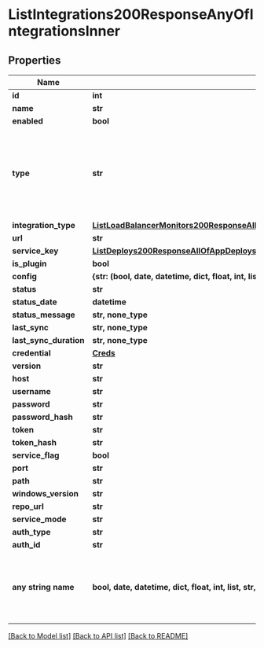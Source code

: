 # ListIntegrations200ResponseAnyOfIntegrationsInner


## Properties
Name | Type | Description | Notes
------------ | ------------- | ------------- | -------------
**id** | **int** |  | [optional] 
**name** | **str** |  | [optional] 
**enabled** | **bool** |  | [optional] 
**type** | **str** |  | [optional]  if omitted the server will use the default value of "vro"
**integration_type** | [**ListLoadBalancerMonitors200ResponseAllOfLoadBalancerMonitorsInnerLoadBalancerType**](ListLoadBalancerMonitors200ResponseAllOfLoadBalancerMonitorsInnerLoadBalancerType.md) |  | [optional] 
**url** | **str** |  | [optional] 
**service_key** | [**ListDeploys200ResponseAllOfAppDeploysInnerInstance**](ListDeploys200ResponseAllOfAppDeploysInnerInstance.md) |  | [optional] 
**is_plugin** | **bool** |  | [optional] 
**config** | **{str: (bool, date, datetime, dict, float, int, list, str, none_type)}, none_type** |  | [optional] 
**status** | **str** |  | [optional] 
**status_date** | **datetime** |  | [optional] 
**status_message** | **str, none_type** |  | [optional] 
**last_sync** | **str, none_type** |  | [optional] 
**last_sync_duration** | **str, none_type** |  | [optional] 
**credential** | [**Creds**](Creds.md) |  | [optional] 
**version** | **str** |  | [optional] 
**host** | **str** |  | [optional] 
**username** | **str** |  | [optional] 
**password** | **str** |  | [optional] 
**password_hash** | **str** |  | [optional] 
**token** | **str** |  | [optional] 
**token_hash** | **str** |  | [optional] 
**service_flag** | **bool** |  | [optional] 
**port** | **str** |  | [optional] 
**path** | **str** |  | [optional] 
**windows_version** | **str** |  | [optional] 
**repo_url** | **str** |  | [optional] 
**service_mode** | **str** |  | [optional] 
**auth_type** | **str** |  | [optional] 
**auth_id** | **str** |  | [optional] 
**any string name** | **bool, date, datetime, dict, float, int, list, str, none_type** | any string name can be used but the value must be the correct type | [optional]

[[Back to Model list]](../README.md#documentation-for-models) [[Back to API list]](../README.md#documentation-for-api-endpoints) [[Back to README]](../README.md)



